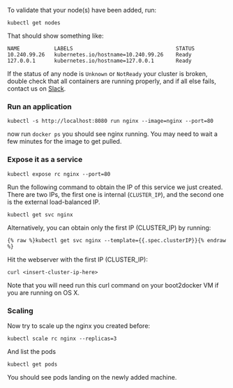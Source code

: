 ---
---

To validate that your node(s) have been added, run:

```shell
kubectl get nodes
```

That should show something like:

```shell
NAME           LABELS                                 STATUS
10.240.99.26   kubernetes.io/hostname=10.240.99.26    Ready
127.0.0.1      kubernetes.io/hostname=127.0.0.1       Ready
```

If the status of any node is `Unknown` or `NotReady` your cluster is broken, double check that all containers are running properly, and if all else fails, contact us on [Slack](/{{page.version}}/docs/troubleshooting/#slack).

### Run an application

```shell
kubectl -s http://localhost:8080 run nginx --image=nginx --port=80
```

now run `docker ps` you should see nginx running.  You may need to wait a few minutes for the image to get pulled.

### Expose it as a service

```shell
kubectl expose rc nginx --port=80
```

Run the following command to obtain the IP of this service we just created. There are two IPs, the first one is internal (`CLUSTER_IP`), and the second one is the external load-balanced IP.

```shell
kubectl get svc nginx
```

Alternatively, you can obtain only the first IP (CLUSTER_IP) by running:

```shell
{% raw %}kubectl get svc nginx --template={{.spec.clusterIP}}{% endraw %}
```

Hit the webserver with the first IP (CLUSTER_IP):

```shell
curl <insert-cluster-ip-here>
```

Note that you will need run this curl command on your boot2docker VM if you are running on OS X.

### Scaling

Now try to scale up the nginx you created before:

```shell
kubectl scale rc nginx --replicas=3
```

And list the pods

```shell
kubectl get pods
```

You should see pods landing on the newly added machine.